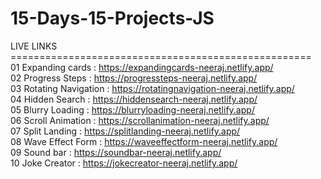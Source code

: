 # 15-Days-15-Projects-JS
LIVE LINKS ====================================================                                                                                                                                                         
01 Expanding cards : https://expandingcards-neeraj.netlify.app/                                                                                                                                                        
02 Progress Steps : https://progressteps-neeraj.netlify.app/                                                                                                                                                          
03 Rotating Navigation : https://rotatingnavigation-neeraj.netlify.app/                                                                                                                                                
04 Hidden Search : https://hiddensearch-neeraj.netlify.app/                                                                                                                                                             
05 Blurry Loading : https://blurryloading-neeraj.netlify.app/                                                                                                                                                           
06 Scroll Animation : https://scrollanimation-neeraj.netlify.app/  
07 Split Landing : https://splitlanding-neeraj.netlify.app/                                                                                                                                                              
08 Wave Effect Form : https://waveeffectform-neeraj.netlify.app/                                                                                                                                                      
09 Sound bar : https://soundbar-neeraj.netlify.app/                                                                                                                                                                    
10 Joke Creator : https://jokecreator-neeraj.netlify.app/
